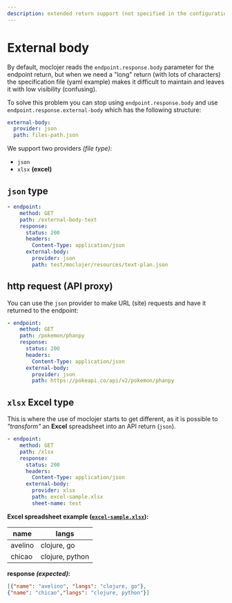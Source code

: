 ```yaml
---
description: extended return support (not specified in the configuration file)
---
```


# External body

By default, moclojer reads the `endpoint.response.body` parameter for the endpoint return, but when we need a "long" return (with lots of characters) the specification file (yaml example) makes it difficult to maintain and leaves it with low visibility (confusing).

To solve this problem you can stop using `endpoint.response.body` and use `endpoint.response.external-body` which has the following structure:

```yaml
external-body:
  provider: json
  path: files-path.json
```

We support two providers _(file type)_:

* `json`
* `xlsx` **(excel)**

## `json` type

```yaml
- endpoint:
    method: GET
    path: /external-body-text
    response:
      status: 200
      headers:
        Content-Type: application/json
      external-body:
        provider: json
        path: test/moclojer/resources/text-plan.json
```

## http request (API proxy)

You can use the `json` provider to make URL (site) requests and have it returned to the endpoint:

```yaml
- endpoint:
    method: GET
    path: /pokemon/phanpy
    response:
      status: 200
      headers:
        Content-Type: application/json
      external-body:
        provider: json
        path: https://pokeapi.co/api/v2/pokemon/phanpy
```

## `xlsx` Excel type

This is where the use of moclojer starts to get different, as it is possible to _"transform"_ an **Excel** spreadsheet into an API return (`json`).

```yaml
- endpoint:
    method: GET
    path: /xlsx
    response:
      status: 200
      headers:
        Content-Type: application/json
      external-body:
        provider: xlsx
        path: excel-sample.xlsx
        sheet-name: test
```

**Excel spreadsheet example ([`excel-sample.xlsx`](https://github.com/moclojer/moclojer/blob/main/test/moclojer/resources/excel-sample.xlsx)):**

name | langs
-- | --
avelino | clojure, go
chicao | clojure, python

**response _(expected)_:**

```json
[{"name": "avelino", "langs": "clojure, go"},
{"name": "chicao","langs": "clojure, python"}]
```
